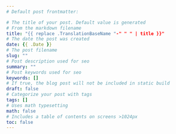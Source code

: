 ```yaml
---
# Default post frontmatter:

# The title of your post. Default value is generated
# From the markdown filename
title: "{{ replace .TranslationBaseName "-" " " | title }}"
# The date the post was created
date: {{ .Date }}
# The post filename
slug: ""
# Post description used for seo
summary: ""
# Post keywords used for seo
keywords: []
# If true, the blog post will not be included in static build
draft: false
# Categorize your post with tags
tags: []
# Uses math typesetting
math: false
# Includes a table of contents on screens >1024px
toc: false
---
```

